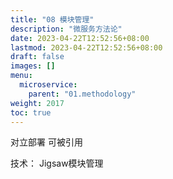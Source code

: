 ```yaml
---
title: "08 模块管理"
description: "微服务方法论"
date: 2023-04-22T12:52:56+08:00
lastmod: 2023-04-22T12:52:56+08:00
draft: false
images: []
menu:
  microservice:
    parent: "01.methodology"
weight: 2017
toc: true
---
```


对立部署
可被引用


技术：
Jigsaw模块管理